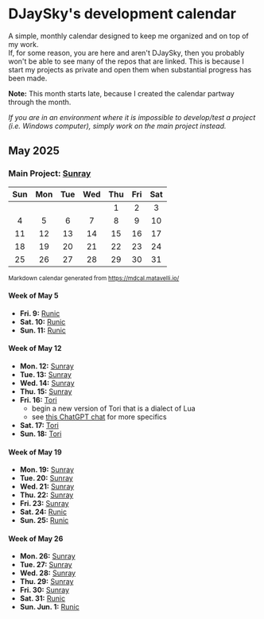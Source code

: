# DJaySky's development calendar
A simple, monthly calendar designed to keep me organized and on top of my work.  
If, for some reason, you are here and aren't DJaySky, then you probably won't be able to see many of the repos that are linked. This is because I start my projects as 
private and open them when substantial progress has been made.

**Note:** This month starts late, because I created the calendar partway through the month.

*If you are in an environment where it is impossible to develop/test a project (i.e. Windows computer), simply work on the main project instead.*

## May 2025
### Main Project: [Sunray](https://github.com/DJaySky/Sunray)

|	Sun	|	Mon	|	Tue	|	Wed	|	Thu	|	Fri	|	Sat	|
| :---: | :---: | :---: | :---: | :---: | :---: | :---: |
|		|		|		|		|	1	|	2	|	3	|
|	4	|	5	|	6	|	7	|	8	|	9	|	10	|
|	11	|	12	|	13	|	14	|	15	|	16	|	17	|
|	18	|	19	|	20	|	21	|	22	|	23	|	24	|
|	25	|	26	|	27	|	28	|	29	|	30	|	31	|

<sub>Markdown calendar generated from https://mdcal.matavelli.io/</sub>

#### Week of May 5
- **Fri. 9:** [Runic](https://github.com/DJaySky/runic)
- **Sat. 10:** [Runic](https://github.com/DJaySky/runic)
- **Sun. 11:** [Runic](https://github.com/DJaySky/runic)

#### Week of May 12
- **Mon. 12:** [Sunray](https://github.com/DJaySky/Sunray)
- **Tue. 13:** [Sunray](https://github.com/DJaySky/Sunray)
- **Wed. 14:** [Sunray](https://github.com/DJaySky/Sunray)
- **Thu. 15:** [Sunray](https://github.com/DJaySky/Sunray)
- **Fri. 16:** [Tori](https://github.com/DJaySky/Tori)
  - begin a new version of Tori that is a dialect of Lua
  - see [this ChatGPT chat](https://chatgpt.com/share/681df815-ebfc-8007-a8b9-42a754587c93) for more specifics
- **Sat. 17:** [Tori](https://github.com/DJaySky/Tori)
- **Sun. 18:** [Tori](https://github.com/DJaySky/Tori)

#### Week of May 19
- **Mon. 19:** [Sunray](https://github.com/DJaySky/Sunray)
- **Tue. 20:** [Sunray](https://github.com/DJaySky/Sunray)
- **Wed. 21:** [Sunray](https://github.com/DJaySky/Sunray)
- **Thu. 22:** [Sunray](https://github.com/DJaySky/Sunray)
- **Fri. 23:** [Sunray](https://github.com/DJaySky/Sunray)
- **Sat. 24:** [Runic](https://github.com/DJaySky/runic)
- **Sun. 25:** [Runic](https://github.com/DJaySky/runic)

#### Week of May 26
- **Mon. 26:** [Sunray](https://github.com/DJaySky/Sunray)
- **Tue. 27:** [Sunray](https://github.com/DJaySky/Sunray)
- **Wed. 28:** [Sunray](https://github.com/DJaySky/Sunray)
- **Thu. 29:** [Sunray](https://github.com/DJaySky/Sunray)
- **Fri. 30:** [Sunray](https://github.com/DJaySky/Sunray)
- **Sat. 31:** [Runic](https://github.com/DJaySky/Runic)
- **Sun. Jun. 1:** [Runic](https://github.com/DJaySky/Runic)
